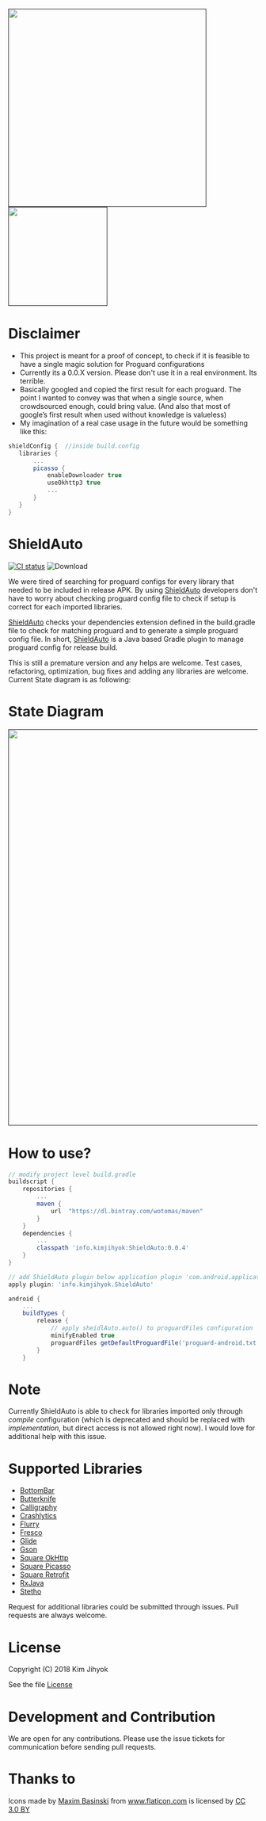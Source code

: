 [<img src="media/autoshield.png" width="400" />]() [<img src="media/name.png" width="200" />]()

# Disclaimer
 - This project is meant for a proof of concept, to check if it is feasible to have a single magic solution for Proguard configurations
 - Currently its a 0.0.X version. Please don't use it in a real environment. Its terrible.
 - Basically googled and copied the first result for each proguard. The point I wanted to convey was that when a single source, when crowdsourced enough, could bring value. (And also that most of google’s first result when used without knowledge is valueless)
 - My imagination of a real case usage in the future would be something like this:
 ```gradle
 shieldConfig {  //inside build.config
    libraries {
        ...
        picasso {
            enableDownloader true
            useOkhttp3 true
            ...
        }
    }
}
 ```

# ShieldAuto
[![CI status](https://img.shields.io/badge/start%20with-why%3F-brightgreen.svg?style=flat)](https://github.com/wotomas/ShieldAuto) ![Download](https://api.bintray.com/packages/wotomas/maven/ShieldAuto/images/download.svg)

We were tired of searching for proguard configs for every library that needed to be included in release APK. By using [ShieldAuto](https://github.com/wotomas/ShieldAuto/) developers don't have to worry about checking proguard config file to check if setup is correct for each imported libraries.

[ShieldAuto](https://github.com/wotomas/ShieldAuto/) checks your dependencies extension defined in the build.gradle file to check for matching proguard and to generate a simple proguard config file. In short, [ShieldAuto](https://github.com/wotomas/ShieldAuto/) is a Java based Gradle plugin to manage proguard config for release build.
 
This is still a premature version and any helps are welcome. Test cases, refactoring, optimization, bug fixes and adding any libraries are welcome. Current State diagram is as following: 

# State Diagram
[<img src="media/state_diagram.png" width="800" />]()

# How to use?
```gradle
// modify project level build.gradle
buildscript {
    repositories {
        ... 
        maven {
            url  "https://dl.bintray.com/wotomas/maven"
        }
    }
    dependencies {
        ...
        classpath 'info.kimjihyok:ShieldAuto:0.0.4'
    }
}
```

```gradle
// add ShieldAuto plugin below application plugin 'com.android.application' plugin
apply plugin: 'info.kimjihyok.ShieldAuto'

android {
    ...  
    buildTypes {
        release {
            // apply sheidlAuto.auto() to proguardFiles configuration
            minifyEnabled true
            proguardFiles getDefaultProguardFile('proguard-android.txt'), 'proguard-rules.pro', shieldAuto.auto()
        }
    }
```

# Note
Currently ShieldAuto is able to check for libraries imported only through *compile* configuration (which is deprecated and should be replaced with *implementation*, but direct access is not allowed right now). I would love for additional help with this issue. 

# Supported Libraries
* [BottomBar](https://github.com/roughike/BottomBar/)
* [Butterknife](http://jakewharton.github.io/butterknife/)
* [Calligraphy](https://github.com/chrisjenx/Calligraphy/)
* [Crashlytics](http://try.crashlytics.com/sdk-android/)
* [Flurry](https://github.com/flurry/flurry-android-sdk/)
* [Fresco](https://github.com/facebook/fresco/)
* [Glide](https://github.com/bumptech/glide/)
* [Gson](https://code.google.com/p/google-gson/)
* [Square OkHttp](http://square.github.io/okhttp/)
* [Square Picasso](https://github.com/square/picasso)
* [Square Retrofit](http://square.github.io/retrofit/)
* [RxJava](https://github.com/ReactiveX/RxJava/wiki/The-RxJava-Android-Module)
* [Stetho](https://github.com/facebook/stetho/)

Request for additional libraries could be submitted through issues. Pull requests are always welcome.

# License
Copyright (C) 2018 Kim Jihyok

See the file [License](https://github.com/wotomas/ShieldAuto/blob/master/LICENSE)

# Development and Contribution
We are open for any contributions. Please use the issue tickets for communication before sending pull requests.

# Thanks to
<div>Icons made by <a href="https://www.flaticon.com/authors/maxim-basinski" title="Maxim Basinski">Maxim Basinski</a> from <a href="https://www.flaticon.com/" title="Flaticon">www.flaticon.com</a> is licensed by <a href="http://creativecommons.org/licenses/by/3.0/" title="Creative Commons BY 3.0" target="_blank">CC 3.0 BY</a></div>
